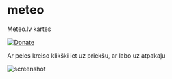 # meteo
Meteo.lv kartes

[![Donate](https://dl.ugjka.net/Donate-PayPal-green.svg)](https://www.paypal.me/ugjka)

Ar peles kreiso klikški iet uz priekšu, ar labo uz atpakaļu

![screenshot](https://img.ugjka.net/t8AOjEsv.png)
